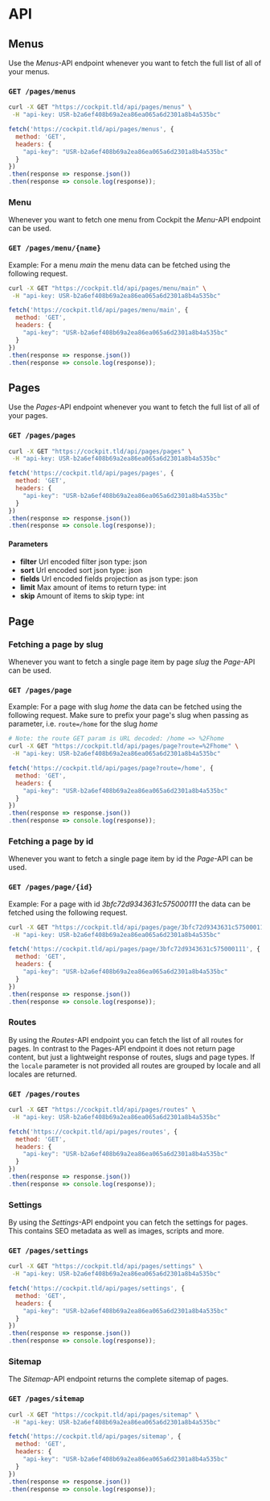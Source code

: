 # API

## Menus

Use the *Menus*-API endpoint whenever you want to fetch the full list of all of your menus.

### `GET /pages/menus`


```bash
curl -X GET "https://cockpit.tld/api/pages/menus" \
 -H "api-key: USR-b2a6ef408b69a2ea86ea065a6d2301a8b4a535bc"
```

```javascript
fetch('https://cockpit.tld/api/pages/menus', {
  method: 'GET',
  headers: {
    "api-key": "USR-b2a6ef408b69a2ea86ea065a6d2301a8b4a535bc"
  }
})
.then(response => response.json())
.then(response => console.log(response));
```


### Menu

Whenever you want to fetch one menu from Cockpit the *Menu*-API endpoint can be used.

### `GET /pages/menu/{name}`

Example: For a menu *main* the menu data can be fetched using the following request.


```bash
curl -X GET "https://cockpit.tld/api/pages/menu/main" \
 -H "api-key: USR-b2a6ef408b69a2ea86ea065a6d2301a8b4a535bc"
```

```javascript
fetch('https://cockpit.tld/api/pages/menu/main', {
  method: 'GET',
  headers: {
    "api-key": "USR-b2a6ef408b69a2ea86ea065a6d2301a8b4a535bc"
  }
})
.then(response => response.json())
.then(response => console.log(response));
```


## Pages

Use the *Pages*-API endpoint whenever you want to fetch the full list of all of your pages.

### `GET /pages/pages`


```bash
curl -X GET "https://cockpit.tld/api/pages/pages" \
 -H "api-key: USR-b2a6ef408b69a2ea86ea065a6d2301a8b4a535bc"
```

```javascript
fetch('https://cockpit.tld/api/pages/pages', {
  method: 'GET',
  headers: {
    "api-key": "USR-b2a6ef408b69a2ea86ea065a6d2301a8b4a535bc"
  }
})
.then(response => response.json())
.then(response => console.log(response));
```

#### Parameters

-
  **filter**
  Url encoded filter json
  type: json
-
  **sort**
  Url encoded sort json
  type: json
-
  **fields**
  Url encoded fields projection as json
  type: json
-
  **limit**
  Max amount of items to return
  type: int
-
  **skip**
  Amount of items to skip
  type: int


## Page

### Fetching a page by slug

Whenever you want to fetch a single page item by page *slug* the *Page*-API can be used.

### `GET /pages/page`

Example: For a page with slug *home* the data can be fetched using the following request. Make sure to prefix your page's slug when passing as parameter, i.e. `route=/home` for the slug *home*


```bash
# Note: the route GET param is URL decoded: /home => %2Fhome
curl -X GET "https://cockpit.tld/api/pages/page?route=%2Fhome" \
 -H "api-key: USR-b2a6ef408b69a2ea86ea065a6d2301a8b4a535bc"
```

```javascript
fetch('https://cockpit.tld/api/pages/page?route=/home', {
  method: 'GET',
  headers: {
    "api-key": "USR-b2a6ef408b69a2ea86ea065a6d2301a8b4a535bc"
  }
})
.then(response => response.json())
.then(response => console.log(response));
```


### Fetching a page by id

Whenever you want to fetch a single page item by id the *Page*-API can be used.

### `GET /pages/page/{id}`

Example: For a page with id *3bfc72d9343631c575000111* the data can be fetched using the following request.


```bash
curl -X GET "https://cockpit.tld/api/pages/page/3bfc72d9343631c575000111" \
 -H "api-key: USR-b2a6ef408b69a2ea86ea065a6d2301a8b4a535bc"
```

```javascript
fetch('https://cockpit.tld/api/pages/page/3bfc72d9343631c575000111', {
  method: 'GET',
  headers: {
    "api-key": "USR-b2a6ef408b69a2ea86ea065a6d2301a8b4a535bc"
  }
})
.then(response => response.json())
.then(response => console.log(response));
```


### Routes

By using the *Routes*-API endpoint you can fetch the list of all routes for pages. In contrast to the Pages-API endpoint it does not return page content, but just a lightweight response of routes, slugs and page types. If the `locale` parameter is not provided all routes are grouped by locale and all locales are returned.

### `GET /pages/routes`


```bash
curl -X GET "https://cockpit.tld/api/pages/routes" \
 -H "api-key: USR-b2a6ef408b69a2ea86ea065a6d2301a8b4a535bc"
```

```javascript
fetch('https://cockpit.tld/api/pages/routes', {
  method: 'GET',
  headers: {
    "api-key": "USR-b2a6ef408b69a2ea86ea065a6d2301a8b4a535bc"
  }
})
.then(response => response.json())
.then(response => console.log(response));
```


### Settings

By using the *Settings*-API endpoint you can fetch the settings for pages. This contains SEO metadata as well as images, scripts and more.

### `GET /pages/settings`


```bash
curl -X GET "https://cockpit.tld/api/pages/settings" \
 -H "api-key: USR-b2a6ef408b69a2ea86ea065a6d2301a8b4a535bc"
```

```javascript
fetch('https://cockpit.tld/api/pages/settings', {
  method: 'GET',
  headers: {
    "api-key": "USR-b2a6ef408b69a2ea86ea065a6d2301a8b4a535bc"
  }
})
.then(response => response.json())
.then(response => console.log(response));
```


### Sitemap

The *Sitemap*-API endpoint returns the complete sitemap of pages.

### `GET /pages/sitemap`


```bash
curl -X GET "https://cockpit.tld/api/pages/sitemap" \
 -H "api-key: USR-b2a6ef408b69a2ea86ea065a6d2301a8b4a535bc"
```

```javascript
fetch('https://cockpit.tld/api/pages/sitemap', {
  method: 'GET',
  headers: {
    "api-key": "USR-b2a6ef408b69a2ea86ea065a6d2301a8b4a535bc"
  }
})
.then(response => response.json())
.then(response => console.log(response));
```
